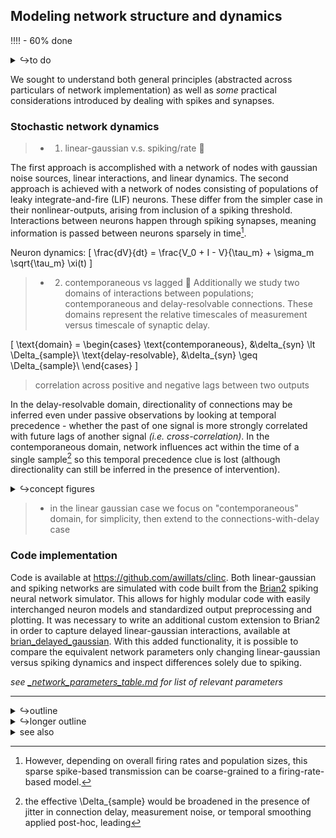 ## Modeling network structure and dynamics
!!!! - 60% done
<details><summary>↪to do</summary>

- [~] read e.g.
- [ ] discuss networks - adj ✅
- discuss 2 key dimensions of complexity
  - linear-gaussian v.s. spiking (LIF - Poisson?) 💫
  - contemporaneous v.s. delayed connections 💫
- [ ] discuss brian implementation (supplement) 💫

</details>


We sought to understand both general principles (abstracted across particulars of network implementation) as well as *some* practical considerations introduced by dealing with spikes and synapses.

### Stochastic network dynamics
> - 1. linear-gaussian v.s. spiking/rate 💫

The first approach is accomplished with a network of nodes with gaussian noise sources, linear interactions, and linear dynamics. The second approach is achieved with a network of nodes consisting of populations of leaky integrate-and-fire (LIF) neurons. These differ from the simpler case in their nonlinear-outputs, arising from inclusion of a spiking threshold. Interactions between neurons happen through spiking synapses, meaning information is passed between neurons sparsely in time[^fr]. 

Neuron dynamics:
\[
\frac{dV}{dt} = \frac{V_0 + I - V}{\tau_m} + \sigma_m \sqrt{\tau_m} \xi(t)
\]


[^fr]: However, depending on overall firing rates and population sizes, this sparse spike-based transmission can be coarse-grained to a firing-rate-based model.

> - 2. contemporaneous vs lagged 💫
Additionally we study two domains of interactions between populations; contemporaneous and delay-resolvable connections. These domains represent the relative timescales of measurement versus timescale of synaptic delay.

\[
\text{domain} = 
\begin{cases}
\text{contemporaneous}, &\delta_{syn} \lt \Delta_{sample}\\
\text{delay-resolvable}, &\delta_{syn} \geq \Delta_{sample}\\
\end{cases}
\]

>correlation across positive and negative lags between two outputs 

In the delay-resolvable domain, directionality of connections may be inferred even under passive observations by looking at temporal precedence - whether the past of one signal is more strongly correlated with future lags of another signal *(i.e. cross-correlation)*. In the contemporaneous domain, network influences act within the time of a single sample[^contemp_sample] so this temporal precedence clue is lost (although directionality can still be inferred in the presence of intervention).
<details><summary>↪concept figures</summary>

![](/figures/whiteboard/concept_time_resolved.png)
![](/figures/whiteboard/concept_open_loop_contemporaneous.png)

</details>


[^contemp_sample]: the effective \Delta_{sample} would be broadened in the presence of jitter in connection delay, measurement noise, or temporal smoothing applied post-hoc, leading

> - in the linear gaussian case we focus on "contemporaneous" domain, for simplicity, then extend to the connections-with-delay case

### Code implementation
Code is available at https://github.com/awillats/clinc.
Both linear-gaussian and spiking networks are simulated with code built from the [Brian2](https://elifesciences.org/articles/47314) spiking neural network simulator. This allows for highly modular code with easily interchanged neuron models and standardized output preprocessing and plotting. It was necessary to write an additional custom extension to Brian2 in order to capture delayed linear-gaussian interactions, available at [brian_delayed_gaussian](https://github.com/awillats/brian_delayed_gaussian). With this added functionality, it is possible to compare the equivalent network parameters only changing linear-gaussian versus spiking dynamics and inspect differences solely due to spiking.
<!-- - introduces additional difficulties associated with estimation based on spiking observations, nonlinearities -->

*see [_network_parameters_table.md](_network_parameters_table.md) for list of relevant parameters*

----

<details><summary>↪outline</summary>

![](/code/network_analysis/_demo_imgs/gaussian_snr_prediction_demo.png)

- contemporaneous vs lagged 💫
![](/figures/whiteboard/time_unrolled_representation.png)
<details><summary>see also</summary>

![](/figures/whiteboard/concept_open_loop_contemporaneous.png)
![](/figures/whiteboard/concept_time_resolved.png)
</details>


- linear-gaussian v.s. spiking/rate 💫

- matrix series / matrix exponential


- parameter specification 💫
  - :rocket: heterogeneity
</details>

<details><summary>↪longer outline</summary>

<a name='figure-gaussian'></a>
![](/figures/misc_figure_sketches/gaussian_vs_spiking_network_eg.png)
<details><summary>see also</summary>

![](/figures/whiteboard/signal_aggregation.jpeg)
</details>
### Figure GAUSSIAN: Gaussian and spiking networks simulated in Brian2
🥡 **takeaway:** ??? 🚧

- all networks built on [Brian2](https://elifesciences.org/articles/47314) spiking neural network simulator 
- (delayed) linear-gaussian network 
  - required custom functionality to implement 
    - [[brian_delayed_gaussian] repository ](https://github.com/awillats/brian_delayed_gaussian)
    - allows us to understand impact of variability in simplest setting
- spiking network 
  - introduces additional difficulties associated with estimation based on spiking observations, nonlinearities

[^intv_type2]: see [causal_vs_expt.md](sketches_and_notation/intro-background/causal_vs_expt.md)


</details>



<details><summary>see also</summary>

> - graph → connections: 0. adjacency represents between-population synapses

### key parameters
- parameter specification 💫 (supplement?)
  - :rocket: heterogeneity
    
![](/figures/whiteboard/time_unrolled_representation.png)
![](/figures/whiteboard/concept_time_resolved.png)
![](/figures/whiteboard/concept_open_loop_contemporaneous.png)
</details>